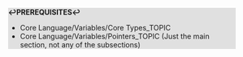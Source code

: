 <div style="margin:2em; background-color: #e0e0e0;">

<strong>↩PREREQUISITES↩</strong>

 * Core Language/Variables/Core Types_TOPIC
 * Core Language/Variables/Pointers_TOPIC (Just the main section, not any of the subsections)

</div>


